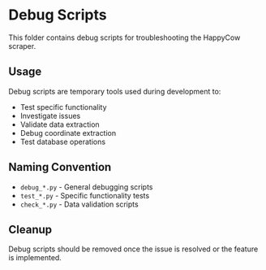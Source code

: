 # Debug Scripts

This folder contains debug scripts for troubleshooting the HappyCow scraper.

## Usage

Debug scripts are temporary tools used during development to:
- Test specific functionality
- Investigate issues
- Validate data extraction
- Debug coordinate extraction
- Test database operations

## Naming Convention

- `debug_*.py` - General debugging scripts
- `test_*.py` - Specific functionality tests
- `check_*.py` - Data validation scripts

## Cleanup

Debug scripts should be removed once the issue is resolved or the feature is implemented.
